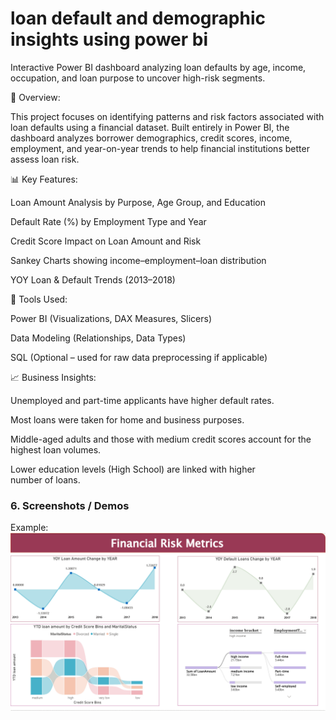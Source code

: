 # loan default and demographic insights using power bi
Interactive Power BI dashboard analyzing loan defaults by age, income, occupation, and loan purpose to uncover high-risk segments.

📌 Overview:

This project focuses on identifying patterns and risk factors associated with loan defaults using a financial dataset. Built entirely in Power BI, the dashboard analyzes borrower demographics, credit scores, income, employment, and year-on-year trends to help financial institutions better assess loan risk.

📊 Key Features:

Loan Amount Analysis by Purpose, Age Group, and Education

Default Rate (%) by Employment Type and Year

Credit Score Impact on Loan Amount and Risk

Sankey Charts showing income–employment–loan distribution

YOY Loan & Default Trends (2013–2018)


🧰 Tools Used:

Power BI (Visualizations, DAX Measures, Slicers)

Data Modeling (Relationships, Data Types)

SQL (Optional – used for raw data preprocessing if applicable)


📈 Business Insights:

Unemployed and part-time applicants have higher default rates.

Most loans were taken for home and business purposes.

Middle-aged adults and those with medium credit scores account for the highest loan volumes.

Lower education levels (High School) are linked with higher number of loans.


### 6.	Screenshots / Demos
Example: ![Dashboard Preview](https://github.com/vaishali1808/-loan-default-and-demographic-insights-using-power-bi/blob/main/loan%20pro.png)
